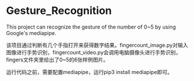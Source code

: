 # Gesture_Recognition
This project can recognize the gesture of the number of 0~5 by using Google's mediapipe.

该项目通过判断有几个手指打开来获得数字结果。fingercount_image.py对输入图像进行手势识别，fingercount_video.py会调用电脑摄像头进行手势识别，fingers文件夹里给出了0~5的6张样例图片。

运行代码之前，需要配置mediapipe，运行pip3 install mediapipe即可。
